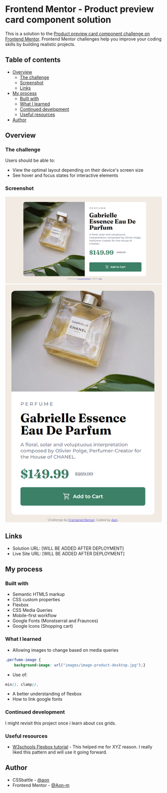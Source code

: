 # Frontend Mentor - Product preview card component solution

This is a solution to the [Product preview card component challenge on Frontend Mentor](https://www.frontendmentor.io/challenges/product-preview-card-component-GO7UmttRfa). Frontend Mentor challenges help you improve your coding skills by building realistic projects. 

## Table of contents

- [Overview](#overview)
  - [The challenge](#the-challenge)
  - [Screenshot](#screenshot)
  - [Links](#links)
- [My process](#my-process)
  - [Built with](#built-with)
  - [What I learned](#what-i-learned)
  - [Continued development](#continued-development)
  - [Useful resources](#useful-resources)
- [Author](#author)


## Overview
### The challenge
Users should be able to:
- View the optimal layout depending on their device's screen size
- See hover and focus states for interactive elements

### Screenshot
![](./Desktop-preview.png)
![](./Mobile-preview.png)

## Links
- Solution URL: [WILL BE ADDED AFTER DEPLOYMENT]
- Live Site URL: [WILL BE ADDED AFTER DEPLOYMENT]

## My process
### Built with
- Semantic HTML5 markup
- CSS custom properties
- Flexbox
- CSS Media Queries
- Mobile-first workflow
- Google Fonts (Monstserrat and Fraunces)
- Google Icons (Shopping cart)

### What I learned
- Allowing images to change based on media queries
```css
.perfume-image {
    background-image: url("images/image-product-desktop.jpg");}
```
- Use of:
```css
min(), clamp(),
```
- A better understanding of flexbox
- How to link google fonts

### Continued development
I might revisit this project once i learn about css grids.

### Useful resources
- [W3schools Flexbox tutorial](https://www.w3schools.com/css/css3_flexbox.asp) - This helped me for XYZ reason. I really liked this pattern and will use it going forward.

## Author
- CSSbattle - [@aon](https://cssbattle.dev/player/aon)
- Frontend Mentor - [@Aon-m](https://www.frontendmentor.io/profile/Aon-m)
